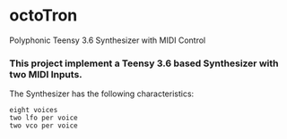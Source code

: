 # octoTron
Polyphonic Teensy 3.6 Synthesizer with MIDI Control
### This project implement a Teensy 3.6 based Synthesizer with two MIDI Inputs.

The Synthesizer has the following characteristics:

    eight voices
    two lfo per voice
    two vco per voice
    
